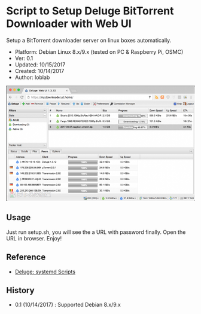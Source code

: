 # Script to Setup Deluge BitTorrent Downloader with Web UI

Setup a BitTorrent downloader server on linux boxes automatically.

- Platform: Debian Linux 8.x/9.x (tested on PC & Raspberry Pi, OSMC)
- Ver: 0.1
- Updated: 10/15/2017
- Created: 10/14/2017
- Author: loblab

![Deluge web UI](https://raw.githubusercontent.com/loblab/deluge/master/screenshot.png)

## Usage

Just run setup.sh, you will see the a URL with password finally. Open the URL in browser. Enjoy!

## Reference

- [Deluge: systemd Scripts](http://dev.deluge-torrent.org/wiki/UserGuide/Service/systemd)

## History

- 0.1 (10/14/2017) : Supported Debian 8.x/9.x

